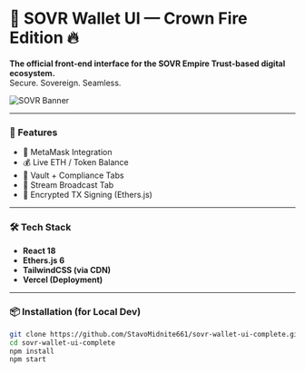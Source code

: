 # 💼 SOVR Wallet UI — Crown Fire Edition 🔥

**The official front-end interface for the SOVR Empire Trust-based digital ecosystem.**  
Secure. Sovereign. Seamless.

![SOVR Banner](https://imgur.com/aASfXkB.png)

---

### 🚀 Features

- 🦊 MetaMask Integration  
- 💰 Live ETH / Token Balance  
- 📜 Vault + Compliance Tabs  
- 📡 Stream Broadcast Tab  
- 🔐 Encrypted TX Signing (Ethers.js)

---

### 🛠️ Tech Stack

- **React 18**
- **Ethers.js 6**
- **TailwindCSS (via CDN)**
- **Vercel (Deployment)**

---

### 📦 Installation (for Local Dev)

```bash
git clone https://github.com/StavoMidnite661/sovr-wallet-ui-complete.git
cd sovr-wallet-ui-complete
npm install
npm start
